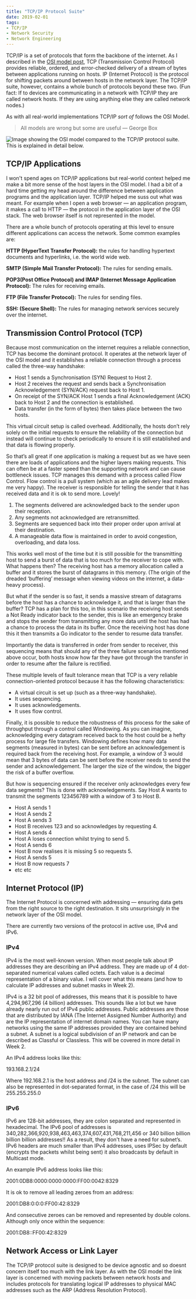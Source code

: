 ```yaml
---
title: "TCP/IP Protocol Suite"
date: 2019-02-01
tags:
- TCP/IP
- Network Security
- Network Engineering
---
```

TCP/IP is a set of protocols that form the backbone of the internet. As I described in the [OSI model post](/blog/the-osi-model), TCP (Transmission Control Protocol) provides reliable, ordered, and error-checked delivery of a stream of bytes between applications running on hosts. IP (Internet Protocol) is the protocol for shifting packets around between hosts in the network layer. The TCP/IP suite, however, contains a whole bunch of protocols beyond these two. (Fun fact: If to devices are communicating in a network with TCP/IP they are called network hosts. If they are using anything else they are called network nodes.)

As with all real-world implementations TCP/IP _sort of_ follows the OSI Model.

> All models are wrong but some are useful — George Box

![](/images/tcp-vs-osi.jpg "Image showing the OSI model compared to the TCP/IP protocol suite. This is explained in detail below.")

## TCP/IP Applications

I won't spend ages on TCP/IP applications but real-world context helped me make a bit more sense of the host layers in the OSI model. I had a bit of a hard time getting my head around the difference between application programs and the application layer. TCP/IP helped me suss out what was meant. For example when I open a web browser — an application program, it makes a call to HTTP — the protocol in the application layer of the OSI stack. The web browser itself is not represented in the model.

There are a whole bunch of protocols operating at this level to ensure different applications can access the network. Some common examples are:

**HTTP (HyperText Transfer Protocol):** the rules for handling hypertext documents and hyperlinks, i.e. the world wide web.

**SMTP (Simple Mail Transfer Protocol):** The rules for sending emails.

**POP3(Post Office Protocol) and IMAP (Internet Message Application Protocol):** The rules for receiving emails.

**FTP (File Transfer Protocol):** The rules for sending files.

**SSH: (Secure Shell):** The rules for managing network services securely over the internet.

## Transmission Control Protocol (TCP)

Because most communication on the internet requires a reliable connection, TCP has become the dominant protocol. It operates at the network layer of the OSI model and it establishes a reliable connection through a process called the three-way handshake:

- Host 1 sends a Synchronisation (SYN) Request to Host 2.
- Host 2 receives the request and sends back a Synchronisation Acknowledgement (SYN/ACK) request back to Host 1.
- On receipt of the SYN/ACK Host 1 sends a final Acknowledgement (ACK) back to Host 2 and the connection is established.
- Data transfer (in the form of bytes) then takes place between the two hosts.

This virtual circuit setup is called overhead. Additionally, the hosts don’t rely solely on the initial requests to ensure the reliability of the connection but instead will continue to check periodically to ensure it is still established and that data is flowing properly.

So that’s all great if one application is making a request but as we have seen there are loads of applications and the higher layers making requests. This can often be at a faster speed than the supporting network and can cause bottleneck issues. TCP manages this demand with a process called Flow Control. Flow control is a pull system (which as an agile delivery lead makes me very happy). The receiver is responsible for telling the sender that it has received data and it is ok to send more. Lovely!

1. The segments delivered are acknowledged back to the sender upon their reception.
2. Any segments not acknowledged are retransmitted.
3. Segments are sequenced back into their proper order upon arrival at their destination.
4. A manageable data flow is maintained in order to avoid congestion, overloading, and data loss.

This works well most of the time but it is still possible for the transmitting host to send a burst of data that is too much for the receiver to cope with. What happens then? The receiving host has a memory allocation called a buffer and it stores the burst of datagrams in this memory. (The origin of the dreaded ‘buffering’ message when viewing videos on the internet, a data-heavy process).

But what if the sender is so fast, it sends a massive stream of datagrams before the host has a chance to acknowledge it, and that is larger than the buffer? TCP has a plan for this too, in this scenario the receiving host sends a Not Ready indicator back to the sender, this is like an emergency brake and stops the sender from transmitting any more data until the host has had a chance to process the data in its buffer. Once the receiving host has done this it then transmits a Go indicator to the sender to resume data transfer.

Importantly the data is transferred in order from sender to receiver, this sequencing means that should any of the three failure scenarios mentioned above occur, both hosts know how far they have got through the transfer in order to resume after the failure is rectified.

These multiple levels of fault tolerance mean that TCP is a very reliable connection-oriented protocol because it has the following characteristics:

- A virtual circuit is set up (such as a three-way handshake).
- It uses sequencing.
- It uses acknowledgements.
- It uses flow control.

Finally, it is possible to reduce the robustness of this process for the sake of throughput through a control called Windowing. As you can imagine, acknowledging every datagram received back to the host could be a hefty process for large file transfers. Windowing defines how many data segments (measured in bytes) can be sent before an acknowledgement is required back from the receiving host. For example, a window of 3 would mean that 3 bytes of data can be sent before the receiver needs to send the sender and acknowledgement. The larger the size of the window, the bigger the risk of a buffer overflow.

But how is sequencing ensured if the receiver only acknowledges every few data segments? This is done with acknowledgements. Say Host A wants to transmit the segments 123456789 with a window of 3 to Host B.

- Host A sends 1
- Host A sends 2
- Host A sends 3
- Host B receives 123 and so acknowledges by requesting 4.
- Host A sends 4
- Host A loses connection whilst trying to send 5.
- Host A sends 6
- Host B now realises it is missing 5 so requests 5.
- Host A sends 5
- Host B now requests 7
- etc etc

## Internet Protocol (IP)

The Internet Protocol is concerned with addressing — ensuring data gets from the right source to the right destination. It sits unsurprisingly in the network layer of the OSI model.

There are currently two versions of the protocol in active use, IPv4 and IPv6.

### IPv4

IPv4 is the most well-known version. When most people talk about IP addresses they are describing an IPv4 address. They are made up of 4 dot-separated numerical values called octets. Each value is a decimal representation of a binary value. I will cover what this means (and how to calculate IP addresses and subnet masks in Week 2).

IPv4 is a 32 bit pool of addresses, this means that it is possible to have 4,294,967,296 (4 billion) addresses. This sounds like a lot but we have already nearly run out of IPv4 public addresses. Public addresses are those that are distributed by IANA (The Internet Assigned Number Authority) and are the IP representation of internet domain names. You can have many networks using the same IP addresses provided they are contained behind a subnet. A subnet is a logical subdivision of an IP network and can be described as Classful or Classless. This will be covered in more detail in Week 2.

An IPv4 address looks like this:

193.168.2.1/24

Where 192.168.2.1 is the host address and /24 is the subnet. The subnet can also be represented in dot-separated format, in the case of /24 this will be 255.255.255.0

### IPv6

IPv6 are 128-bit addresses, they are colon separated and represented in hexadecimal. The IPv6 pool of addresses is 340,282,366,920,938,463,463,374,607,431,768,211,456 or 340 billion billion billion billion addresses!! As a result, they don't have a need for subnet’s. IPv6 headers are much smaller than IPv4 addresses, uses IPSec by default (encrypts the packets whilst being sent) it also broadcasts by default in Multicast mode.

An example IPv6 address looks like this:

2001:0DB8:0000:0000:0000:FF00:0042:8329

It is ok to remove all leading zeroes from an address:

2001:DB8:0:0:0:FF00:42:8329

And consecutive zeroes can be removed and represented by double colons. Although only once within the sequence:

2001:DB8::FF00:42:8329

## Network Access or Link Layer

The TCP/IP protocol suite is designed to be device agnostic and so doesnt concern itself too much with the link layer. As with the OSI model the link layer is concerned with moving packets between network hosts and includes protocols for translating logical IP addresses to physical MAC addresses such as the ARP (Address Resolution Protocol).